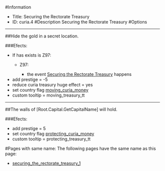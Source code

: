 #Information
 - Title: Securing the Rectorate Treasury
 - ID: curia.4
#Description
Securing the Rectorate Treasury
#Options

___
##Hide the gold in a secret location.

###Efects:<ul><li>If has exists is Z97:</li><ul><li>Z97:</li><ul><li>the event [Securing the Rectorate Treasury](../events/securing_the_rectorate_treasury_1.md) happens</li></ul></ul><li>add prestige = -5</li><li>reduce curia treasury huge effect = yes</li><li>set country flag [moving_curia_money](../flags/moving_curia_money.md)</li><li>custom tooltip = moving_treasury_tt</li></ul>

___
##The walls of [Root.Capital.GetCapitalName] will hold.

###Efects:<ul><li>add prestige = 5</li><li>set country flag [protecting_curia_money](../flags/protecting_curia_money.md)</li><li>custom tooltip = protecting_treasury_tt</li></ul>


#Pages with same name:
The following pages have the same name as this page:
 - [securing_the_rectorate_treasury_1](securing_the_rectorate_treasury_1.md)
